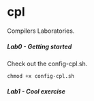 # cpl
Compilers Laboratories.

##### Lab0 - Getting started
Check out the config-cpl.sh.

```
chmod +x config-cpl.sh
```

##### Lab1 - Cool exercise

